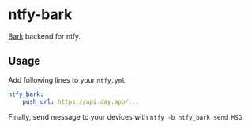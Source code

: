 # ntfy-bark

[Bark](https://github.com/Finb/bark) backend for ntfy.

## Usage

Add following lines to your `ntfy.yml`:

``` yaml
ntfy_bark:
    push_url: https://api.day.app/...
```

Finally, send message to your devices with `ntfy -b ntfy_bark send MSG`.
